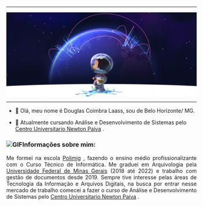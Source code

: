 -----

<div>
<img align="center" alt="cabecalho_git" src="https://github.com/DCLaass/DCLaass/blob/main/cabecalho_git.png"/>
</div>

-----

- 👋 Olá, meu nome é Douglas Coimbra Laass, sou de Belo Horizonte/ MG.
   
- 👀 Atualmente cursando Análise e Desenvolvimento de Sistemas pelo <a href="https://newtonpaiva.br/" target="_blank">Centro Universitario Newton Paiva</a> .
  
### <img height="20" alt="GIF" src="https://github.com/joaopauloaramuni/joaopauloaramuni/blob/main/img/soulgem.gif?raw=true"/>Informações sobre mim:

<div align="justify">
Me formei na escola <a href="https://polimig.com.br/" target="_blank">Polimig</a> , fazendo o ensino médio profissionalizante com o Curso Técnico de Informática. Me graduei em Arquivologia pela <a href="https://ufmg.br/cursos/graduacao/2373/77143" target="_blank">Universidade Federal de Minas Gerais</a> (2018 até 2022) e trabalho com gestão de documentos desde 2019. 
Sempre tive interesse pelas áreas de Tecnologia da Informação e Arquivos Digitais, na busca por entrar nesse mercado de trabalho comecei a fazer o curso de Análise e Desenvolvimento de Sistemas pelo <a href="https://newtonpaiva.br/" target="_blank">Centro Universitario Newton Paiva</a> . 
</div>
<!---
DCLaass/DCLaass is a ✨ special ✨ repository because its `README.md` (this file) appears on your GitHub profile.
You can click the Preview link to take a look at your changes.
--->
